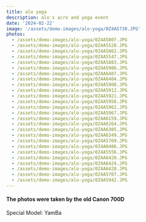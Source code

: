 ```yaml
---
title: alo yoga
description: alo's acro and yoga event
date: '2024-02-22'
image: '/assets/demo-images/alo-yoga/0Z4A5730.JPG'
photos:
  - /assets/demo-images/alo-yoga/0Z4A5807.JPG
  - /assets/demo-images/alo-yoga/0Z4A5528.JPG
  - /assets/demo-images/alo-yoga/0Z4A5862.JPG
  - /assets/demo-images/alo-yoga/0Z4A5547.JPG
  - /assets/demo-images/alo-yoga/0Z4A5883.JPG
  - /assets/demo-images/alo-yoga/0Z4A5906.JPG
  - /assets/demo-images/alo-yoga/0Z4A6407.JPG
  - /assets/demo-images/alo-yoga/0Z4A6404.JPG
  - /assets/demo-images/alo-yoga/0Z4A5908.JPG
  - /assets/demo-images/alo-yoga/0Z4A5912.JPG
  - /assets/demo-images/alo-yoga/0Z4A5921.JPG
  - /assets/demo-images/alo-yoga/0Z4A5958.JPG
  - /assets/demo-images/alo-yoga/0Z4A5962.JPG
  - /assets/demo-images/alo-yoga/0Z4A5967.JPG
  - /assets/demo-images/alo-yoga/0Z4A6159.JPG
  - /assets/demo-images/alo-yoga/0Z4A6264.JPG
  - /assets/demo-images/alo-yoga/0Z4A6305.JPG
  - /assets/demo-images/alo-yoga/0Z4A6349.JPG
  - /assets/demo-images/alo-yoga/0Z4A5769.JPG
  - /assets/demo-images/alo-yoga/0Z4A6406.JPG
  - /assets/demo-images/alo-yoga/0Z4A5556.JPG
  - /assets/demo-images/alo-yoga/0Z4A6420.JPG
  - /assets/demo-images/alo-yoga/0Z4A6424.JPG
  - /assets/demo-images/alo-yoga/0Z4A6428.JPG
  - /assets/demo-images/alo-yoga/0Z4A5707.JPG
  - /assets/demo-images/alo-yoga/0Z4A5942.JPG
---
```


#### The photos were taken by the old Canon 700D ####

Special Model: YamBa